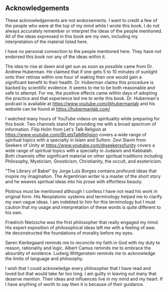 ## Acknowledgements

These acknowledgements are not endorsements. I want to credit a few of the people who were at the top of my mind while I wrote this book. I do not always accurately remember or interpret the ideas of the people mentioned. All of the ideas expressed in this book are my own, including my interpretation of the material listed here.

I have no personal connection to the people mentioned here. They have not endorsed this book nor any of the ideas within it.

The idea to rise at dawn and get sun as soon as possible came from Dr. Andrew Huberman. He claimed that if one gets 5 to 10 minutes of sunlight onto their retinas within one hour of waking then one would gain a significant benefit to their health. Dr. Huberman claims this procedure is backed by scientific evidence. It seems to me to be both reasonable and safe to attempt. For me, the positive effects came within days of adopting the practice and that experience led me to write this book. Dr. Huberman's podcast is available at https://www.youtube.com/@hubermanlab and his website can be found at https://hubermanlab.com/

I watched many hours of YouTube videos on spirituality while preparing for this book. Two channels stand for providing me with a broad spectrum of information. Filip Holm from Let's Talk Religion at https://www.youtube.com/@LetsTalkReligion covers a wide range of spiritual topics with a specialty in Islam and Sufism. Zevi Slavin from Seekers of Unity at https://www.youtube.com/@seekersofunity covers a wide range of spiritual topics with a specialty in Judaism and Kabbalah. Both channels offer significant material on other spiritual traditions including Philosophy, Mysticism, Gnosticism, Christianity, the occult, and esotericism.

"The Library of Babel" by Jorge Luis Borges contains profound ideas that inspire my imagination. The Argentinian writer is a master of the short story and he weaves spiritual ideas into his prose with effortless beauty.

Plotinus must be mentioned although I confess I have not read his work in original form. His Neoplatonic systems and terminology helped me to clarify my own vague ideas. I am indebted to him for this terminology but I must caution that my usage and interpretation of these words is quite different to his own.

Friedrich Nietzsche was the first philosopher that really engaged my mind. His expert exposition of philosophical ideas left me with a feeling of awe. He deconstructed the foundations of morality before my eyes.

Søren Kierkegaard reminds me to reconcile my faith in God with my duty to reason, rationality and logic. Albert Camus reminds me to embrace the absurdity of existence. Ludwig Wittgenstein reminds me to acknowledge the limits of language and philosophy.

I wish that I could acknowledge every philosopher that I have read and loved but that would take far too long. I am guilty in leaving out many that deserve mention. Their ideas and influences live in my mind and my heart. If I have anything of worth to say then it is because of their guidance.
